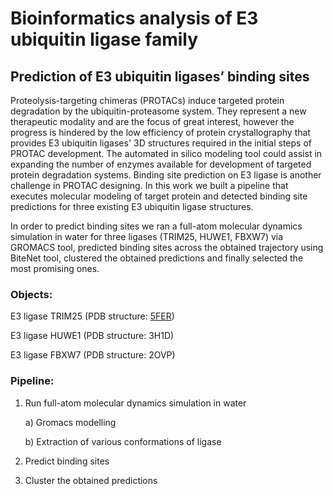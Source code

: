 # Bioinformatics analysis of E3 ubiquitin ligase family
## Prediction of E3 ubiquitin ligases’ binding sites



Proteolysis-targeting chimeras (PROTACs) induce targeted protein degradation by the ubiquitin-proteasome system. They represent a new therapeutic modality and are the focus of great interest, however the progress is hindered by the low efficiency of protein crystallography that provides E3 ubiquitin ligases' 3D structures required in the initial steps of PROTAC development. The automated in silico modeling tool could assist in expanding the number of enzymes available for development of targeted protein degradation systems. Binding site prediction on E3 ligase is another challenge in PROTAC designing. In this work we built a pipeline that executes molecular modeling of target protein and detected binding site predictions for three existing E3 ubiquitin ligase structures. 

In order to predict binding sites we ran a full-atom molecular dynamics simulation in water for three ligases (TRIM25, HUWE1, FBXW7) via GROMACS tool, predicted binding sites across the obtained trajectory using BiteNet tool, clustered the obtained predictions and finally selected the most promising ones.

### Objects:
Е3 ligase ТRIM25 (PDB structure: [5FER](https://www.rcsb.org/structure/5FER))

Е3 ligase HUWE1 (PDB structure: 3H1D)

Е3 ligase FBXW7 (PDB structure: 2OVP)

### Pipeline:
  1. Run full-atom molecular dynamics simulation in water
      
      a) Gromacs modelling 
      
      b) Extraction of various conformations of ligase
  2. Predict binding sites
  3. Cluster the obtained predictions 
    
